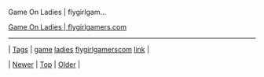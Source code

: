 <!--
title: Game On Ladies | flygirlgamers.com
date: 2020-06-28T15:27:00.232Z
tags: game, ladies, flygirlgamerscom, link
-->


Game On Ladies | flygirlgam...

[Game On Ladies | flygirlgamers.com](http://flygirlgamers.com/game-on-ladies/)

<!--BOTTOM-POST-NAVIGATION-->
---

| [Tags](tags.md) | [game](tag-game.md) [ladies](tag-ladies.md) [flygirlgamerscom](tag-flygirlgamerscom.md) [link](tag-link.md) |

| [Newer](72373061019.md) | [Top](index.md) | [Older](72378585305.md) |